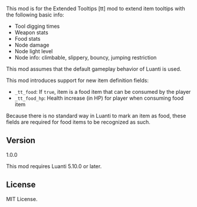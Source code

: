 This mod is for the Extended Tooltips [tt] mod to extend item tooltips with the following
basic info:

* Tool digging times
* Weapon stats
* Food stats
* Node damage
* Node light level
* Node info: climbable, slippery, bouncy, jumping restriction

This mod assumes that the default gameplay behavior of Luanti is used.

This mod introduces support for new item definition fields:

* `_tt_food`: If `true`, item is a food item that can be consumed by the player
* `_tt_food_hp`: Health increase (in HP) for player when consuming food item

Because there is no standard way in Luanti to mark an item as food, these fields
are required for food items to be recognized as such.

## Version
1.0.0

This mod requires Luanti 5.10.0 or later.

## License
MIT License.
